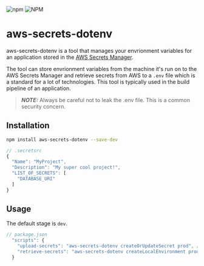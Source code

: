 ![npm](https://img.shields.io/npm/v/aws-secrets-dotenv)
![NPM](https://img.shields.io/npm/l/aws-secrets-dotenv)

# aws-secrets-dotenv

aws-secrets-dotenv is a tool that manages your envrionment variables for an application stored in the [AWS Secrets Manager](https://aws.amazon.com/secrets-manager/).

The tool can store envrionment variables from the machine it's run on to the AWS Secrets Manager and retrieve secrets from AWS to a `.env` file which is a standard for a lot of technologies.
This tool is typically used in the build pipeline of an application.

> **_NOTE:_**  Always be careful not to leak the .env file. This is a common security concern.

## Installation

```sh
npm install aws-secrets-dotenv --save-dev
```
```js
// .secretsrc
{
  "Name": "MyProject",
  "Description": "My super cool project!",
  "LIST_OF_SECRETS": [
    "DATABASE_URI"
  ]
}
````

## Usage
The default stage is `dev`.
```js
// package.json
  "scripts": {
    "upload-secrets": "aws-secrets-dotenv createOrUpdateSecret prod", // Store the environment variables of this machine to AWS Secrets Manager for prod environment.
    "retrieve-secrets": "aws-secrets-dotenv createLocalEnvironment prod" // Retrieve the environment variables from AWS Secrets Manager prod envrionment to a .env file in the root folder.
  }
````


